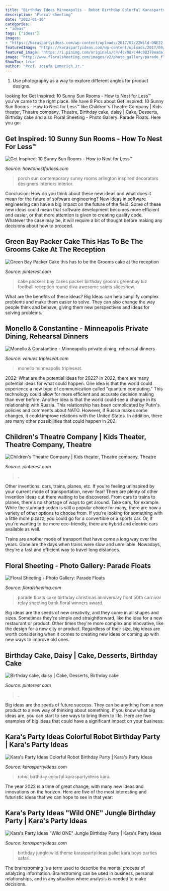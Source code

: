 ```yaml
---
title: "Birthday Ideas Minneapolis - Robot Birthday Colorful Karaspartyideas Kara"
description: "Floral sheeting"
date: "2023-01-16"
categories:
- "ideas"
tags: ["ideas"]
images:
- "https://karaspartyideas.com/wp-content/uploads/2017/07/22Wild-ONE22-Jungle-Birthday-Party-via-Karas-Party-Ideas-KarasPartyIdeas.com12.jpg"
featuredImage: "https://karaspartyideas.com/wp-content/uploads/2017/09/robot_4th_birthday_dessert_table_18.11.44.jpg"
featured_image: "https://i.pinimg.com/originals/c4/4c/08/c44c08370eade793c40b773fc9dd6616.jpg"
image: "http://www.floralsheeting.com/images/v2/photo_gallery/parade_floats/new_2012/Leighton_Bank.jpg"
ShowToc: true
author: "Prof. Josefa Emmerich Jr."
---
```



1. Use photography as a way to explore different angles for product designs.

	

		
looking for Get Inspired: 10 Sunny Sun Rooms - How to Nest for Less™ you've came to the right place. We have 8 Pics about Get Inspired: 10 Sunny Sun Rooms - How to Nest for Less™ like Children&#039;s Theatre Company | Kids theater, Theatre company, Theatre, Birthday cake, daisy | Cake, Desserts, Birthday cake and also Floral Sheeting - Photo Gallery: Parade Floats. Here you go:
		
    
## Get Inspired: 10 Sunny Sun Rooms - How To Nest For Less™

<img loading=lazy src="http://st.houzz.com/simgs/2521276e01d31da1_8-7633/contemporary-porch.jpg" onerror="this.onerror=null;this.src='https://tse1.mm.bing.net/th?id=OIP.YE7xYSMWt6Tdmkp9vuCPXwHaLI&amp;pid=15.1';" alt="Get Inspired: 10 Sunny Sun Rooms - How to Nest for Less™">

_Source: howtonestforless.com_

>porch sun contemporary sunny rooms arlington inspired decorators designers interiors interior. 

	

Conclusion: How do you think about these new ideas and what does it mean for the future of software engineering?
New ideas in software engineering can have a big impact on the future of the field. Some of these new ideas could mean that software development becomes more efficient and easier, or that more attention is given to creating quality code. Whatever the case may be, it will require a bit of thought before making any decisions about how to proceed.

    
## Green Bay Packer Cake This Has To Be The Grooms Cake At The Reception

<img loading=lazy src="https://i.pinimg.com/originals/c4/4c/08/c44c08370eade793c40b773fc9dd6616.jpg" onerror="this.onerror=null;this.src='https://tse3.mm.bing.net/th?id=OIP.6CxRNNT7AI6EaNKup4UlzgHaGZ&amp;pid=15.1';" alt="Green Bay Packer Cake this has to be the Grooms cake at the reception">

_Source: pinterest.com_

>cake packers bay cakes packer birthday grooms greenbay biz football reception round diva awesome saints slideshow. 

	

What are the benefits of these ideas?
Big Ideas can help simplify complex problems and make them easier to solve. They can also change the way people think and behave, giving them new perspectives and ideas for solving problems.

    
## Monello &amp; Constantine - Minneapolis Private Dining, Rehearsal Dinners

<img loading=lazy src="https://s3.amazonaws.com/ts-prod-assets.tripleseat.com/public_assets/000/012/855/12855_85878dfa89_size700x400.png?1512146645" onerror="this.onerror=null;this.src='https://tse2.mm.bing.net/th?id=OIP.gp0J0gnKbMJXhrqEOTo0fQHaEP&amp;pid=15.1';" alt="Monello &amp; Constantine - Minneapolis private dining, rehearsal dinners">

_Source: venues.tripleseat.com_

>monello minneapolis tripleseat. 

	

2022: What are the potential ideas for 2022?
In 2022, there are many potential ideas for what could happen. One idea is that the world could experience a new type of communication called "quantum computing." This technology could allow for more efficient and accurate decision making than ever before. Another idea is that the world could see a change in its relationship with Russia. This relationship has been complicated by Putin's policies and comments about NATO. However, if Russia makes some changes, it could improve relations with the United States. In addition, there are many other possibilities that could happen in 202
    
## Children&#039;s Theatre Company | Kids Theater, Theatre Company, Theatre

<img loading=lazy src="https://i.pinimg.com/originals/a0/da/52/a0da52f8de341aa5f3854c1f5af6cf56.jpg" onerror="this.onerror=null;this.src='https://tse4.mm.bing.net/th?id=OIP.zL_JhIFJjtXW_HaZGi6SBQHaFj&amp;pid=15.1';" alt="Children&#039;s Theatre Company | Kids theater, Theatre company, Theatre">

_Source: pinterest.com_

>. 

	

Other inventions: cars, trains, planes, etc.
If you're feeling uninspired by your current mode of transportation, never fear! There are plenty of other invention ideas out there waiting to be discovered. From cars to trains to planes, there's no shortage of ways to get around.
Take cars, for example. While the standard sedan is still a popular choice for many, there are now a variety of other options to choose from. If you're looking for something with a little more pizazz, you could go for a convertible or a sports car. Or, if you're wanting to be more eco-friendly, there are hybrid and electric cars available as well.

Trains are another mode of transport that have come a long way over the years. Gone are the days when trains were slow and unreliable. Nowadays, they're a fast and efficient way to travel long distances.

    
## Floral Sheeting - Photo Gallery: Parade Floats

<img loading=lazy src="http://www.floralsheeting.com/images/v2/photo_gallery/parade_floats/new_2012/Leighton_Bank.jpg" onerror="this.onerror=null;this.src='https://tse2.mm.bing.net/th?id=OIP.RCp_CHNQr6NDOpoJgleuYwHaFj&amp;pid=15.1';" alt="Floral Sheeting - Photo Gallery: Parade Floats">

_Source: floralsheeting.com_

>parade floats cake birthday christmas anniversary float 50th carnival relay sheeting bank floral winners award. 

	

Big ideas are the seeds of new creativity, and they come in all shapes and sizes. Sometimes they're simple and straightforward, like the idea for a new restaurant or product. Other times they're more complex and innovative, like the design for a new city or product. Regardless of their size, big ideas are worth considering when it comes to creating new ideas or coming up with new ways to improve old ones.

    
## Birthday Cake, Daisy | Cake, Desserts, Birthday Cake

<img loading=lazy src="https://i.pinimg.com/originals/da/f8/b1/daf8b13f9e4b560f86ec07fe7a85f022.jpg" onerror="this.onerror=null;this.src='https://tse4.mm.bing.net/th?id=OIP.mkmTl9fx4ZNOoTDp0m0i7wHaHa&amp;pid=15.1';" alt="Birthday cake, daisy | Cake, Desserts, Birthday cake">

_Source: pinterest.com_

>. 

	

Big ideas are the seeds of future success. They can be anything from a new product to a new way of thinking about something. If you know what big ideas are, you can start to see ways to bring them to life. Here are five examples of big ideas that could have a significant impact on your business:

    
## Kara&#039;s Party Ideas Colorful Robot Birthday Party | Kara&#039;s Party Ideas

<img loading=lazy src="https://karaspartyideas.com/wp-content/uploads/2017/09/robot_4th_birthday_dessert_table_18.11.44.jpg" onerror="this.onerror=null;this.src='https://tse1.mm.bing.net/th?id=OIP.DQzZP95uip4tDvIQPNcECQDLEy&amp;pid=15.1';" alt="Kara&#039;s Party Ideas Colorful Robot Birthday Party | Kara&#039;s Party Ideas">

_Source: karaspartyideas.com_

>robot birthday colorful karaspartyideas kara. 

	

The year 2022 is a time of great change, with many new ideas and innovations on the horizon. Here are five of the most interesting and futuristic ideas that we can hope to see in that year:

    
## Kara&#039;s Party Ideas &quot;Wild ONE&quot; Jungle Birthday Party | Kara&#039;s Party Ideas

<img loading=lazy src="https://karaspartyideas.com/wp-content/uploads/2017/07/22Wild-ONE22-Jungle-Birthday-Party-via-Karas-Party-Ideas-KarasPartyIdeas.com12.jpg" onerror="this.onerror=null;this.src='https://tse4.mm.bing.net/th?id=OIP.02ysfew97b7iEOO0B2XvJwHaLG&amp;pid=15.1';" alt="Kara&#039;s Party Ideas &quot;Wild ONE&quot; Jungle Birthday Party | Kara&#039;s Party Ideas">

_Source: karaspartyideas.com_

>birthday jungle wild theme karaspartyideas pallet kara boys parties safari. 

	

The brainstroming is a term used to describe the mental process of analyzing information. Brainstroming can be used in business, personal relationships, and in any situation where analysis is needed to make decisions.

